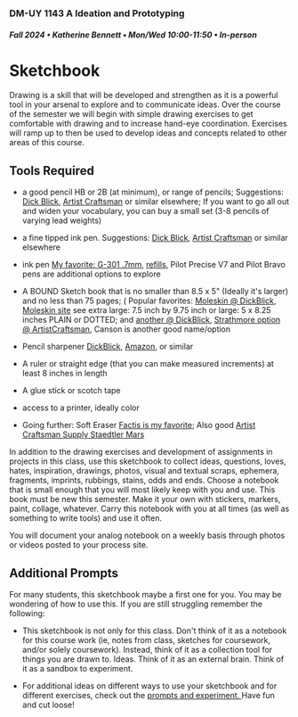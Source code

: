 ### DM-UY 1143 A Ideation and Prototyping
##### Fall 2024 • Katherine Bennett • Mon/Wed 10:00-11:50 • In-person

# Sketchbook

Drawing is a skill that will be developed and strengthen as it is a powerful tool in your arsenal to explore and to communicate ideas. Over the course of the semester we will begin with simple drawing exercises to get comfortable with drawing and to increase hand-eye coordination. Exercises will ramp up to then be used to develop ideas and concepts related to other areas of this course.

## Tools Required

* a good pencil HB or 2B (at minimum), or range of pencils; Suggestions: [Dick Blick](https://www.dickblick.com/items/faber-castell-goldfaber-sketching-pencil-hb/), [Artist Craftsman](https://artistcraftsman.com/staedtler-mars-lumograph-drawing-pencils-set-of-6/) or similar elsewhere; If you want to go all out and widen your vocabulary, you can buy a small set (3-8 pencils of varying lead weights)

* a fine tipped ink pen. Suggestions: [Dick Blick](https://www.dickblick.com/items/staedtler-pigment-liner-black-03-mm/), [Artist Craftsman](https://artistcraftsman.com/sakura-pigma-micron-pens-03-black-set-of-3/) or similar elsewhere

* ink pen [My favorite: G-301 .7mm](https://www.amazon.com/ZEBRA-STEEL-PEN-BLACK-INK/dp/B002JG7736/ref=sr_1_14?crid=24IBBCTR44J3H&keywords=G-301%2B.7mm&qid=1642987567&sprefix=g-301%2B.7mm%2Caps%2C64&sr=8-14&th=1), [refills](https://www.amazon.com/Zebra-F-Refill-Millimeter-Blue-Count/dp/B00P05MQ0W/ref=sr_1_15?crid=24IBBCTR44J3H&keywords=G-301+.7mm&qid=1642987567&sprefix=g-301+.7mm%2Caps%2C64&sr=8-15), Pilot Precise V7 and Pilot Bravo pens are additional options to explore

* A BOUND Sketch book that is no smaller than 8.5 x 5" (Ideally it's larger) and no less than 75 pages; (  Popular favorites: [Moleskin @ DickBlick](https://www.dickblick.com/products/moleskine-art-collection-sketchbooks/), [Moleskin site](https://www.moleskine.com/en-us/shop/notebooks/the-original/classic-notebook-black-8053853602800.html) see extra large: 7.5 inch by 9.75 inch or large: 5 x 8.25 inches PLAIN or DOTTED; and [another @ DickBlick](https://www.dickblick.com/products/moleskine-art-collection-sketch-pad/), [Strathmore option @ ArtistCraftsman](https://artistcraftsman.com/strathmore-400-series-sketch-art-journals/), Canson is another good name/option

* Pencil sharpener [DickBlick](https://www.dickblick.com/products/kum-sharpener/), [Amazon](https://www.amazon.com/Wekoil-Sharpeners-High-Grade-Sharpening-Rectangular/dp/B07BNRJKTS/ref=sr_1_27?keywords=art+pencil+sharpener+and+eraser&qid=1642990078&sprefix=pencil+sharpener+for+art+e%2Caps%2C83&sr=8-27), or similar

* A ruler or straight edge (that you can make measured increments) at least 8 inches in length

* A glue stick or scotch tape

* access to a printer, ideally color

* Going further: Soft Eraser [Factis is my favorite](https://www.dickblick.com/products/generals-factis-extra-soft-eraser/); Also good [Artist Craftsman Supply Staedtler Mars](https://artistcraftsman.com/staedtler-mars-plastic-eraser/)



In addition to the drawing exercises and development of assignments in projects in this class, use this sketchbook to collect ideas, questions, loves, hates, inspiration, drawings, photos, visual and textual scraps, ephemera, fragments, imprints, rubbings, stains, odds and ends. Choose a notebook that is small enough that you will most likely keep with you and use. This book must be new this semester. Make it your own with stickers, markers, paint, collage, whatever. Carry this notebook with you at all times (as well as something to write tools) and use it often.

You will document your analog notebook on a weekly basis through photos or videos posted to your process site. 


## Additional Prompts 

For many students, this sketchbook maybe a first one for you. You may be wondering of how to use this. If you are still struggling remember the following:

* This sketchbook is not only for this class. Don't think of it as a notebook for this course work (ie, notes from class, sketches for coursework, and/or solely coursework). Instead, think of it as a collection tool for things you are drawn to. Ideas. Think of it as an external brain. Think of it as a sandbox to experiment. 

* For additional ideas on different ways to use your sketchbook and for different exercises, check out the <a href = "sketch_journalPrompts.md"> prompts and experiment. </a> Have fun and cut loose!
